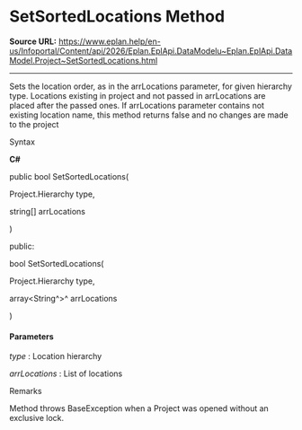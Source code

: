 # SetSortedLocations Method

**Source URL:** https://www.eplan.help/en-us/Infoportal/Content/api/2026/Eplan.EplApi.DataModelu~Eplan.EplApi.DataModel.Project~SetSortedLocations.html

---

Sets the location order, as in the arrLocations parameter, for given hierarchy type. Locations existing in project and not passed in arrLocations are placed after the passed ones. If arrLocations parameter contains not existing location name, this method returns false and no changes are made to the project

Syntax

**C#**



public bool SetSortedLocations( 

   Project.Hierarchy type,

   string[] arrLocations

)

public:

bool SetSortedLocations( 

   Project.Hierarchy type,

   array<String^>^ arrLocations

)


#### Parameters

*type*
:   Location hierarchy

*arrLocations*
:   List of locations

Remarks

Method throws BaseException when a Project was opened without an exclusive lock.
